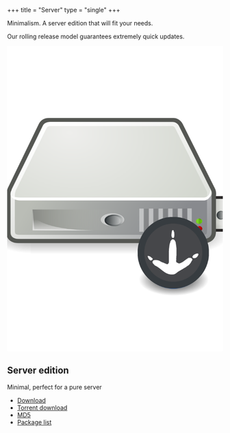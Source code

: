+++
title = "Server"
type = "single"
+++

Minimalism. A server edition that will fit your needs.

Our rolling release model guarantees extremely quick updates.

[![](/img/sabayon-server.png)](http://dl.sabayon.org/stable/Sabayon_Linux_16.11_amd64_Server.iso)

## Server edition

Minimal, perfect for a pure server
* [Download](http://dl.sabayon.org/stable/Sabayon_Linux_16.11_amd64_Server.iso)
* [Torrent download](http://dl.sabayon.org/stable/Sabayon_Linux_16.11_amd64_Server.iso.torrent)
* [MD5](http://dl.sabayon.org/stable/Sabayon_Linux_16.11_amd64_Server.iso.md5)
* [Package list](http://dl.sabayon.org/stable/Sabayon_Linux_16.11_amd64_Server.iso.pkglist)
